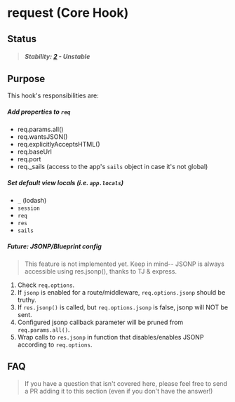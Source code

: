 # request (Core Hook)

## Status

> ##### Stability: [2](http://nodejs.org/api/documentation.html#documentation_stability_index) - Unstable


## Purpose

This hook's responsibilities are:

##### Add properties to `req`
+ req.params.all()
+ req.wantsJSON()
+ req.explicitlyAcceptsHTML()
+ req.baseUrl
+ req.port
+ req._sails (access to the app's `sails` object in case it's not global)

##### Set default view locals (i.e. `app.locals`)
+ `_` (lodash)
+ `session`
+ `req`
+ `res`
+ `sails`



##### Future: JSONP/Blueprint config

> This feature is not implemented yet.
> Keep in mind-- JSONP is always accessible using res.jsonp(), thanks to TJ & express.

1. Check `req.options`.
2. If `jsonp` is enabled for a route/middleware, `req.options.jsonp` should be truthy.
3. If `res.jsonp()` is called, but `req.options.jsonp` is false, jsonp will NOT be sent.
4. Configured jsonp callback parameter will be pruned from `req.params.all()`.
5. Wrap calls to `res.jsonp` in function that disables/enables JSONP according to `req.options`.


## FAQ

> If you have a question that isn't covered here, please feel free to send a PR adding it to this section (even if you don't have the answer!)
